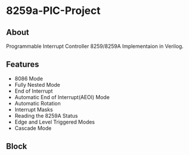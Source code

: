 # 8259a-PIC-Project

## About
 Programmable Interrupt Controller 8259/8259A Implementaion in Verilog. 
## Features
- 8086 Mode
- Fully Nested Mode
- End of Interrupt
- Automatic End of Interrupt(AEOI) Mode
- Automatic Rotation
- Interrupt Masks
- Reading the 8259A Status
- Edge and Level Triggered Modes
- Cascade Mode

## Block
